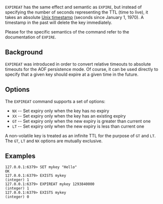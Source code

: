 `EXPIREAT` has the same effect and semantic as `EXPIRE`, but instead of
specifying the number of seconds representing the TTL (time to live), it takes
an absolute [Unix timestamp][hewowu] (seconds since January 1, 1970). A
timestamp in the past will delete the key immediately.

[hewowu]: http://en.wikipedia.org/wiki/Unix_time

Please for the specific semantics of the command refer to the documentation of
`EXPIRE`.

## Background

`EXPIREAT` was introduced in order to convert relative timeouts to absolute
timeouts for the AOF persistence mode.
Of course, it can be used directly to specify that a given key should expire at
a given time in the future.

## Options

The `EXPIREAT` command supports a set of options:

* `NX` -- Set expiry only when the key has no expiry
* `XX` -- Set expiry only when the key has an existing expiry
* `GT` -- Set expiry only when the new expiry is greater than current one
* `LT` -- Set expiry only when the new expiry is less than current one

A non-volatile key is treated as an infinite TTL for the purpose of `GT` and `LT`.
The `GT`, `LT` and `NX` options are mutually exclusive.

## Examples

```
127.0.0.1:6379> SET mykey "Hello"
OK
127.0.0.1:6379> EXISTS mykey
(integer) 1
127.0.0.1:6379> EXPIREAT mykey 1293840000
(integer) 1
127.0.0.1:6379> EXISTS mykey
(integer) 0
```
